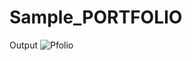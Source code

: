 # Sample_PORTFOLIO
Output
![Pfolio](https://github.com/VSi07/Sample_PORTFOLIO/assets/118212213/fb451228-8cd0-4d31-a1b3-93f555668bc5)
